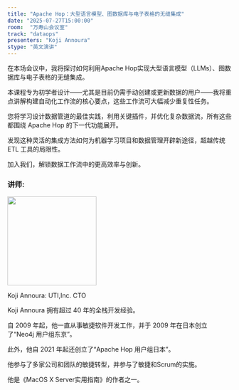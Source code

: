 ```yaml
---
title: "Apache Hop：大型语言模型、图数据库与电子表格的无缝集成"
date: "2025-07-27T15:00:00"
room:  "万寿山会议室"
track: "dataops"
presenters: "Koji Annoura"
stype: "英文演讲"
---
```


在本场会议中，我将探讨如何利用Apache Hop实现大型语言模型（LLMs）、图数据库与电子表格的无缝集成。

本课程专为初学者设计——尤其是目前仍需手动创建或更新数据的用户——我将重点讲解构建自动化工作流的核心要点，这些工作流可大幅减少重复性任务。

您将学习设计数据管道的最佳实践，利用关键插件，并优化复杂数据流，所有这些都围绕 Apache Hop 的下一代功能展开。  

发现这种灵活的集成方法如何为机器学习项目和数据管理开辟新途径，超越传统 ETL 工具的局限性。  

加入我们，解锁数据工作流中的更高效率与创新。

### 讲师:

<img src="https://sessionize.com/image/f9de-400o400o1-D78g36ew5QtQNn1tnaatXY.jpg" width="200" /><br/>

Koji Annoura: UTI,Inc. CTO

Koji Annoura 拥有超过 40 年的全栈开发经验。  

自 2009 年起，他一直从事敏捷软件开发工作，并于 2009 年在日本创立了“Neo4j 用户组东京”。  

此外，他自 2021 年起还创立了“Apache Hop 用户组日本”。

他参与了多家公司和团队的敏捷转型，并参与了敏捷和Scrum的实施。

他是《MacOS X Server实用指南》的作者之一。